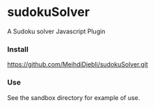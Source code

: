 # sudokuSolver
A Sudoku solver Javascript Plugin

### Install

https://github.com/MeihdiDjebli/sudokuSolver.git

### Use

See the sandbox directory for example of use.